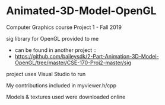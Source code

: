 # Animated-3D-Model-OpenGL

Computer Graphics course Project 1 - Fall 2019


sig library for OpenGL provided to me 
  - can be found in another project :: 
  - https://github.com/baileysdk/2-Part-Animation-3D-Model-OpenGL/tree/master/CSE-170-Proj2-master/sig

project uses Visual Studio to run

My contributions included in myviewer.h/cpp

Models & textures used were downloaded online
